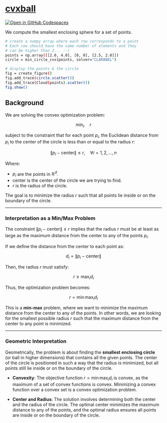 # [cvxball](/book)

[![Open in GitHub Codespaces](https://github.com/codespaces/badge.svg)](https://codespaces.new/cvxgrp/cvxball)

We compute the smallest enclosing sphere for a set of points.

```bash
# create a numpy array where each row corresponds to a point
# Each row should have the same number of elements and they
# can be higher than 2... :-)
points = np.array([[2.0, 4.0], [0, 0], [2.5, 2.0]])
circle = min_circle_cvx(points, solver="CLARABEL")

# display the points & the circle
fig = create_figure()
fig.add_trace(circle.scatter())
fig.add_trace(Cloud(points).scatter())
fig.show()

```

## Background

We are solving the convex optimization problem:

$$
\min_r \quad r
$$

subject to the constraint that for each point $p_i$, the Euclidean
distance from $p_i$ to the center of the circle is less than or
equal to the radius $r$:

$$
\| p_i - \text{center} \| \leq r, \quad \forall i = 1, 2, \dots, n
$$

Where:

- $p_i$ are the points in $\mathbb{R}^d$.
- $\text{center}$ is the center of the circle we are trying to find.
- $r$ is the radius of the circle.

The goal is to minimize the radius $r$ such that all points
lie inside or on the boundary of the circle.

---

### Interpretation as a Min/Max Problem

The constraint $\| p_i - \text{center} \| \leq r$ implies that
the radius $r$ must be at least as large as the maximum distance
from the center to any of the points $p_i$.

If we define the distance from the center to each point as:

$$
d_i = \| p_i - \text{center} \|
$$

Then, the radius $r$ must satisfy:

$$
r \geq \max_i d_i
$$

Thus, the optimization problem becomes:

$$
r = \min \max_i d_i
$$

This is a **min-max** problem, where we want to
minimize the maximum distance from the center to any of the points.
In other words, we are looking for the smallest possible radius $r$
such that the maximum distance from the center to any point is minimized.

---

### Geometric Interpretation

Geometrically, the problem is about finding the **smallest enclosing circle**
(or ball in higher dimensions) that contains all the given points.
The center of the circle is positioned in such a way that the radius
is minimized, but all points still lie inside or on the boundary of the circle.

- **Convexity**: The objective function $r = \min \max_i d_i$ is
convex, as the maximum of a set of convex functions is convex.
Minimizing a convex function over a convex set is a convex optimization problem.

- **Center and Radius**: The solution involves determining
both the center and the radius of the circle.
The optimal center minimizes the maximum distance to any of the points,
and the optimal radius ensures all points are inside
or on the boundary of the circle.
